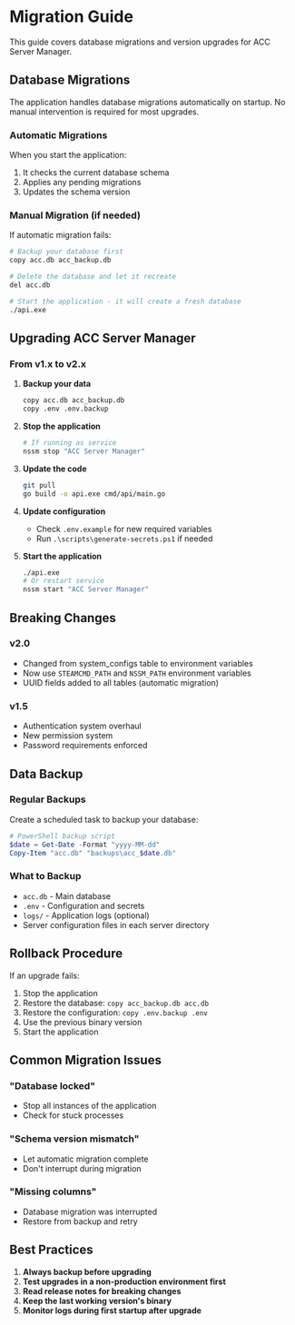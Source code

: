 # Migration Guide

This guide covers database migrations and version upgrades for ACC Server Manager.

## Database Migrations

The application handles database migrations automatically on startup. No manual intervention is required for most upgrades.

### Automatic Migrations

When you start the application:
1. It checks the current database schema
2. Applies any pending migrations
3. Updates the schema version

### Manual Migration (if needed)

If automatic migration fails:

```bash
# Backup your database first
copy acc.db acc_backup.db

# Delete the database and let it recreate
del acc.db

# Start the application - it will create a fresh database
./api.exe
```

## Upgrading ACC Server Manager

### From v1.x to v2.x

1. **Backup your data**
   ```bash
   copy acc.db acc_backup.db
   copy .env .env.backup
   ```

2. **Stop the application**
   ```bash
   # If running as service
   nssm stop "ACC Server Manager"
   ```

3. **Update the code**
   ```bash
   git pull
   go build -o api.exe cmd/api/main.go
   ```

4. **Update configuration**
   - Check `.env.example` for new required variables
   - Run `.\scripts\generate-secrets.ps1` if needed

5. **Start the application**
   ```bash
   ./api.exe
   # Or restart service
   nssm start "ACC Server Manager"
   ```

## Breaking Changes

### v2.0
- Changed from system_configs table to environment variables
- Now use `STEAMCMD_PATH` and `NSSM_PATH` environment variables
- UUID fields added to all tables (automatic migration)

### v1.5
- Authentication system overhaul
- New permission system
- Password requirements enforced

## Data Backup

### Regular Backups

Create a scheduled task to backup your database:

```powershell
# PowerShell backup script
$date = Get-Date -Format "yyyy-MM-dd"
Copy-Item "acc.db" "backups\acc_$date.db"
```

### What to Backup

- `acc.db` - Main database
- `.env` - Configuration and secrets
- `logs/` - Application logs (optional)
- Server configuration files in each server directory

## Rollback Procedure

If an upgrade fails:

1. Stop the application
2. Restore the database: `copy acc_backup.db acc.db`
3. Restore the configuration: `copy .env.backup .env`
4. Use the previous binary version
5. Start the application

## Common Migration Issues

### "Database locked"
- Stop all instances of the application
- Check for stuck processes

### "Schema version mismatch"
- Let automatic migration complete
- Don't interrupt during migration

### "Missing columns"
- Database migration was interrupted
- Restore from backup and retry

## Best Practices

1. **Always backup before upgrading**
2. **Test upgrades in a non-production environment first**
3. **Read release notes for breaking changes**
4. **Keep the last working version's binary**
5. **Monitor logs during first startup after upgrade**